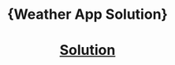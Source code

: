 <!-- Please update value in the {}  --> <h1 align="center">{Weather App Solution}</h1>
<div align="center"> <h1> <a href="https://weatherappjs0.netlify.app/"> Solution </a> </h1> </div>
